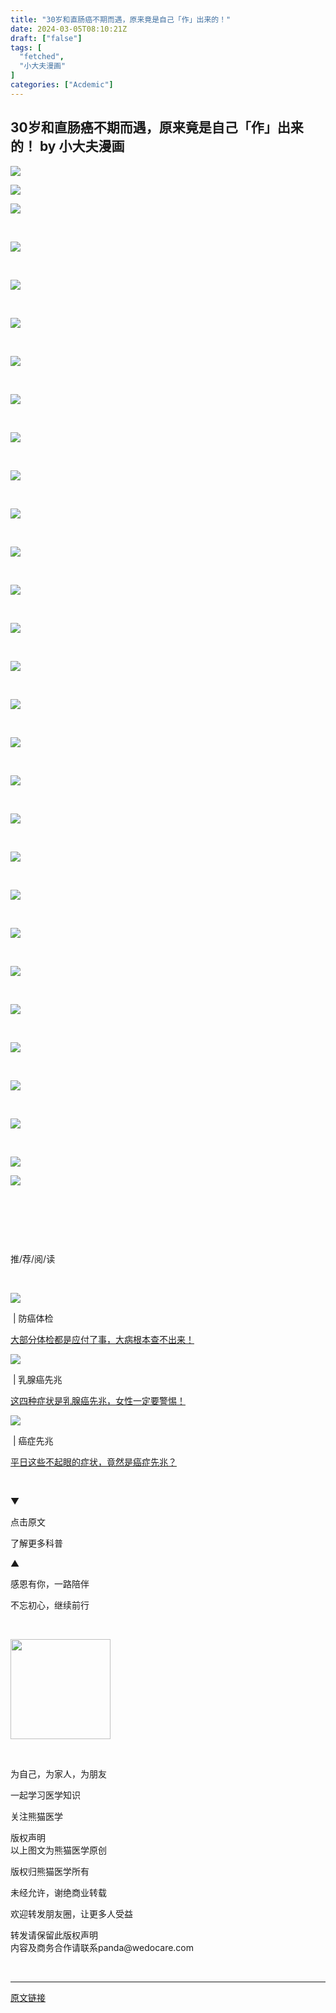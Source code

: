 ```yaml
---
title: "30岁和直肠癌不期而遇，原来竟是自己「作」出来的！"
date: 2024-03-05T08:10:21Z
draft: ["false"]
tags: [
  "fetched",
  "小大夫漫画"
]
categories: ["Acdemic"]
---
```

30岁和直肠癌不期而遇，原来竟是自己「作」出来的！ by 小大夫漫画
------
<div><p><img data-imgfileid="502967852" data-ratio="0.09560229445506692" data-src="https://mmbiz.qpic.cn/mmbiz_gif/xwUfWjagCo9zz6vlKd0Iqc0AwDFRH3e01tx1OEf3pjDaTpXCbriaeDkbONU2GXvCya1II28A7BlpJD77RibichsicQ/640?wx_fmt=gif" data-type="gif" data-w="523" src="https://mmbiz.qpic.cn/mmbiz_gif/xwUfWjagCo9zz6vlKd0Iqc0AwDFRH3e01tx1OEf3pjDaTpXCbriaeDkbONU2GXvCya1II28A7BlpJD77RibichsicQ/640?wx_fmt=gif"></p><p><img data-imgfileid="502967853" data-ratio="0.6022944550669216" data-src="https://mmbiz.qpic.cn/mmbiz_gif/xwUfWjagCoicBnruFyKaJqoWeuZhjuNBicwLWnIPJgCq4fkW8YsbjEzBZJVvCJzJjYkmL8Rn6ZX0bky3A2CcxIkw/640?wx_fmt=gif" data-type="gif" data-w="1046" src="https://mmbiz.qpic.cn/mmbiz_gif/xwUfWjagCoicBnruFyKaJqoWeuZhjuNBicwLWnIPJgCq4fkW8YsbjEzBZJVvCJzJjYkmL8Rn6ZX0bky3A2CcxIkw/640?wx_fmt=gif"></p><p><img data-copyright="0" data-ratio="0.22828282828282828" data-s="300,640" data-src="https://mmbiz.qpic.cn/mmbiz_jpg/xwUfWjagCoibYFOibG4UvO2q1az899dicOdbg7Fc5yWl60U2UJC1b6e7AFGc5WuDOYZNqSAnQ8Ag28CoNYucDcpTA/640?wx_fmt=jpeg" data-type="jpeg" data-w="990" src="https://mmbiz.qpic.cn/mmbiz_jpg/xwUfWjagCoibYFOibG4UvO2q1az899dicOdbg7Fc5yWl60U2UJC1b6e7AFGc5WuDOYZNqSAnQ8Ag28CoNYucDcpTA/640?wx_fmt=jpeg"></p><p><br></p><p><img data-ratio="1.4282982791586998" data-s="300,640" data-src="https://mmbiz.qpic.cn/mmbiz_png/xwUfWjagCoibGS4j0n88ThTcPxvEvBphhuibZnNzN9SnqY2P4q7kvE6BWaJnBaQVvxOmR2dDPNuICicF8NXjpxkwg/640?wx_fmt=png" data-type="png" data-w="523" src="https://mmbiz.qpic.cn/mmbiz_png/xwUfWjagCoibGS4j0n88ThTcPxvEvBphhuibZnNzN9SnqY2P4q7kvE6BWaJnBaQVvxOmR2dDPNuICicF8NXjpxkwg/640?wx_fmt=png"></p><p><br></p><p><img data-ratio="1.4282982791586998" data-s="300,640" data-src="https://mmbiz.qpic.cn/mmbiz_png/xwUfWjagCoibGS4j0n88ThTcPxvEvBphhKA3ibjDnzCMyZT9zGU1dVeAB7qTicKiciaW6nGDs1bQqkCsIicp85N7jBOw/640?wx_fmt=png" data-type="png" data-w="523" src="https://mmbiz.qpic.cn/mmbiz_png/xwUfWjagCoibGS4j0n88ThTcPxvEvBphhKA3ibjDnzCMyZT9zGU1dVeAB7qTicKiciaW6nGDs1bQqkCsIicp85N7jBOw/640?wx_fmt=png"></p><p><br></p><p><img data-ratio="1.4282982791586998" data-s="300,640" data-src="https://mmbiz.qpic.cn/mmbiz_png/xwUfWjagCoibGS4j0n88ThTcPxvEvBphhDvvAOMYKA1nASKB5tCm3TfPibCjbd8SlXjdZK0eNbQfKPU4scmAvIicg/640?wx_fmt=png" data-type="png" data-w="523" src="https://mmbiz.qpic.cn/mmbiz_png/xwUfWjagCoibGS4j0n88ThTcPxvEvBphhDvvAOMYKA1nASKB5tCm3TfPibCjbd8SlXjdZK0eNbQfKPU4scmAvIicg/640?wx_fmt=png"></p><p><br></p><p><img data-ratio="1.4282982791586998" data-s="300,640" data-src="https://mmbiz.qpic.cn/mmbiz_png/xwUfWjagCoibGS4j0n88ThTcPxvEvBphhs1vXCNJ6Z02lbOQsicgHUt3dTVXkNf99J1oZ9WlwpLMicic1K3BVMJQCA/640?wx_fmt=png" data-type="png" data-w="523" src="https://mmbiz.qpic.cn/mmbiz_png/xwUfWjagCoibGS4j0n88ThTcPxvEvBphhs1vXCNJ6Z02lbOQsicgHUt3dTVXkNf99J1oZ9WlwpLMicic1K3BVMJQCA/640?wx_fmt=png"></p><p><br></p><p><img data-ratio="1.4282982791586998" data-s="300,640" data-src="https://mmbiz.qpic.cn/mmbiz_png/xwUfWjagCoibGS4j0n88ThTcPxvEvBphhPjluP0gHroyKHyiauIqQScfibrtD3uO52FX4xPzco8XL12ibtice26FlZA/640?wx_fmt=png" data-type="png" data-w="523" src="https://mmbiz.qpic.cn/mmbiz_png/xwUfWjagCoibGS4j0n88ThTcPxvEvBphhPjluP0gHroyKHyiauIqQScfibrtD3uO52FX4xPzco8XL12ibtice26FlZA/640?wx_fmt=png"></p><p><br></p><p><img data-ratio="1.4282982791586998" data-s="300,640" data-src="https://mmbiz.qpic.cn/mmbiz_png/xwUfWjagCoibGS4j0n88ThTcPxvEvBphhqwSSqGJofNLKNiaQKMNgCvQOnpqWYSUzPnoyWFeowR1tv95icC4EYdeQ/640?wx_fmt=png" data-type="png" data-w="523" src="https://mmbiz.qpic.cn/mmbiz_png/xwUfWjagCoibGS4j0n88ThTcPxvEvBphhqwSSqGJofNLKNiaQKMNgCvQOnpqWYSUzPnoyWFeowR1tv95icC4EYdeQ/640?wx_fmt=png"></p><p><br></p><p><img data-ratio="1.4282982791586998" data-s="300,640" data-src="https://mmbiz.qpic.cn/mmbiz_png/xwUfWjagCoibGS4j0n88ThTcPxvEvBphhmJtrKe5icCC4QIgwdBZSzYKwpB1graibkK0ibz4gfjia0WOdzJKgh5K5Ug/640?wx_fmt=png" data-type="png" data-w="523" src="https://mmbiz.qpic.cn/mmbiz_png/xwUfWjagCoibGS4j0n88ThTcPxvEvBphhmJtrKe5icCC4QIgwdBZSzYKwpB1graibkK0ibz4gfjia0WOdzJKgh5K5Ug/640?wx_fmt=png"></p><p><br></p><p><img data-ratio="1.4282982791586998" data-s="300,640" data-src="https://mmbiz.qpic.cn/mmbiz_png/xwUfWjagCoibGS4j0n88ThTcPxvEvBphhbOQc1doc2RUS4ykg5coEI1xRlM6F5ILl92gpH2ErXiccBJTWlkicic5Eg/640?wx_fmt=png" data-type="png" data-w="523" src="https://mmbiz.qpic.cn/mmbiz_png/xwUfWjagCoibGS4j0n88ThTcPxvEvBphhbOQc1doc2RUS4ykg5coEI1xRlM6F5ILl92gpH2ErXiccBJTWlkicic5Eg/640?wx_fmt=png"></p><p><br></p><p><img data-ratio="1.4282982791586998" data-s="300,640" data-src="https://mmbiz.qpic.cn/mmbiz_png/xwUfWjagCoibGS4j0n88ThTcPxvEvBphh6QtvSdkVWKfWXCkHzFVArns1j38m0jwI1GDiaYzkJf9Iuw5lDoYsetw/640?wx_fmt=png" data-type="png" data-w="523" src="https://mmbiz.qpic.cn/mmbiz_png/xwUfWjagCoibGS4j0n88ThTcPxvEvBphh6QtvSdkVWKfWXCkHzFVArns1j38m0jwI1GDiaYzkJf9Iuw5lDoYsetw/640?wx_fmt=png"></p><p><br></p><p><img data-ratio="1.4282982791586998" data-s="300,640" data-src="https://mmbiz.qpic.cn/mmbiz_png/xwUfWjagCoibGS4j0n88ThTcPxvEvBphhQiarpXl9U0kO47oQkb4XSuvB5IibSGCxRXGOJlhQePlduNoJsGqvOGUg/640?wx_fmt=png" data-type="png" data-w="523" src="https://mmbiz.qpic.cn/mmbiz_png/xwUfWjagCoibGS4j0n88ThTcPxvEvBphhQiarpXl9U0kO47oQkb4XSuvB5IibSGCxRXGOJlhQePlduNoJsGqvOGUg/640?wx_fmt=png"></p><p><br></p><p><img data-ratio="1.4282982791586998" data-s="300,640" data-src="https://mmbiz.qpic.cn/mmbiz_png/xwUfWjagCoibGS4j0n88ThTcPxvEvBphhksBxXE9YhvUA3icicNHyCia8CM9cXt2uo9axgwUI9fuUaGszwF3vAYUjQ/640?wx_fmt=png" data-type="png" data-w="523" src="https://mmbiz.qpic.cn/mmbiz_png/xwUfWjagCoibGS4j0n88ThTcPxvEvBphhksBxXE9YhvUA3icicNHyCia8CM9cXt2uo9axgwUI9fuUaGszwF3vAYUjQ/640?wx_fmt=png"></p><p><br></p><p><img data-ratio="1.4282982791586998" data-s="300,640" data-src="https://mmbiz.qpic.cn/mmbiz_png/xwUfWjagCoibGS4j0n88ThTcPxvEvBphhacNqcrl6QGRL0nl5ZgV1XND8Bodpgv4LrObt1hiaAjOiahORBDCdOTCg/640?wx_fmt=png" data-type="png" data-w="523" src="https://mmbiz.qpic.cn/mmbiz_png/xwUfWjagCoibGS4j0n88ThTcPxvEvBphhacNqcrl6QGRL0nl5ZgV1XND8Bodpgv4LrObt1hiaAjOiahORBDCdOTCg/640?wx_fmt=png"></p><p><br></p><p><img data-ratio="1.4282982791586998" data-s="300,640" data-src="https://mmbiz.qpic.cn/mmbiz_png/xwUfWjagCoibGS4j0n88ThTcPxvEvBphhILQSylfN5QseyOsgcARWNppJ6zibfrFIVO6PMxnfHQv90HzE7kMRT1Q/640?wx_fmt=png" data-type="png" data-w="523" src="https://mmbiz.qpic.cn/mmbiz_png/xwUfWjagCoibGS4j0n88ThTcPxvEvBphhILQSylfN5QseyOsgcARWNppJ6zibfrFIVO6PMxnfHQv90HzE7kMRT1Q/640?wx_fmt=png"></p><p><br></p><p><img data-ratio="1.4282982791586998" data-s="300,640" data-src="https://mmbiz.qpic.cn/mmbiz_png/xwUfWjagCoibGS4j0n88ThTcPxvEvBphhIUMY5uapKGj2o07Yd9jwDyb0iclfAyxXPiawxaTS5FGYQz7AG4Anp3rQ/640?wx_fmt=png" data-type="png" data-w="523" src="https://mmbiz.qpic.cn/mmbiz_png/xwUfWjagCoibGS4j0n88ThTcPxvEvBphhIUMY5uapKGj2o07Yd9jwDyb0iclfAyxXPiawxaTS5FGYQz7AG4Anp3rQ/640?wx_fmt=png"></p><p><br></p><p><img data-ratio="1.4282982791586998" data-s="300,640" data-src="https://mmbiz.qpic.cn/mmbiz_png/xwUfWjagCoibGS4j0n88ThTcPxvEvBphhd7ia3oSNL6DXicgtL3faTLuuvVYScic9zzkq8pNTm6Vnic97vkxRJ62Rcw/640?wx_fmt=png" data-type="png" data-w="523" src="https://mmbiz.qpic.cn/mmbiz_png/xwUfWjagCoibGS4j0n88ThTcPxvEvBphhd7ia3oSNL6DXicgtL3faTLuuvVYScic9zzkq8pNTm6Vnic97vkxRJ62Rcw/640?wx_fmt=png"></p><p><br></p><p><img data-ratio="1.4282982791586998" data-s="300,640" data-src="https://mmbiz.qpic.cn/mmbiz_png/xwUfWjagCoibGS4j0n88ThTcPxvEvBphhGnNKzqAY2349ib9pxumppCdGqvwy1TbS0uVWCKFjBEG3ST9MIdAicTAw/640?wx_fmt=png" data-type="png" data-w="523" src="https://mmbiz.qpic.cn/mmbiz_png/xwUfWjagCoibGS4j0n88ThTcPxvEvBphhGnNKzqAY2349ib9pxumppCdGqvwy1TbS0uVWCKFjBEG3ST9MIdAicTAw/640?wx_fmt=png"></p><p><br></p><p><img data-ratio="1.4282982791586998" data-s="300,640" data-src="https://mmbiz.qpic.cn/mmbiz_png/xwUfWjagCoibGS4j0n88ThTcPxvEvBphh7YR9D18KhoJDuJibTgQdJnEeVUBFarJpmbdibuZqeSoFiavPfsDEQmK3A/640?wx_fmt=png" data-type="png" data-w="523" src="https://mmbiz.qpic.cn/mmbiz_png/xwUfWjagCoibGS4j0n88ThTcPxvEvBphh7YR9D18KhoJDuJibTgQdJnEeVUBFarJpmbdibuZqeSoFiavPfsDEQmK3A/640?wx_fmt=png"></p><p><br></p><p><img data-ratio="1.4282982791586998" data-s="300,640" data-src="https://mmbiz.qpic.cn/mmbiz_png/xwUfWjagCoibGS4j0n88ThTcPxvEvBphhuZxnHekNjklDIOtt7YAwFsyia16kFLCjuApoicViaZS1aLjmlkPCahQWQ/640?wx_fmt=png" data-type="png" data-w="523" src="https://mmbiz.qpic.cn/mmbiz_png/xwUfWjagCoibGS4j0n88ThTcPxvEvBphhuZxnHekNjklDIOtt7YAwFsyia16kFLCjuApoicViaZS1aLjmlkPCahQWQ/640?wx_fmt=png"></p><p><br></p><p><img data-ratio="1.4282982791586998" data-s="300,640" data-src="https://mmbiz.qpic.cn/mmbiz_png/xwUfWjagCoibGS4j0n88ThTcPxvEvBphhFAVlLR3YJJjBY9lZxvrc5JIIrgOPhNWp1pCPib4BltGhdc6BSlaD8hQ/640?wx_fmt=png" data-type="png" data-w="523" src="https://mmbiz.qpic.cn/mmbiz_png/xwUfWjagCoibGS4j0n88ThTcPxvEvBphhFAVlLR3YJJjBY9lZxvrc5JIIrgOPhNWp1pCPib4BltGhdc6BSlaD8hQ/640?wx_fmt=png"></p><p><br></p><p><img data-ratio="1.4282982791586998" data-s="300,640" data-src="https://mmbiz.qpic.cn/mmbiz_png/xwUfWjagCoibGS4j0n88ThTcPxvEvBphhGLRBzVHcwhjfED7qJSAF0QpicYhvkJhbUmSoFKS3RPQ5I0ich1z7m8KQ/640?wx_fmt=png" data-type="png" data-w="523" src="https://mmbiz.qpic.cn/mmbiz_png/xwUfWjagCoibGS4j0n88ThTcPxvEvBphhGLRBzVHcwhjfED7qJSAF0QpicYhvkJhbUmSoFKS3RPQ5I0ich1z7m8KQ/640?wx_fmt=png"></p><p><br></p><p><img data-ratio="1.4282982791586998" data-s="300,640" data-src="https://mmbiz.qpic.cn/mmbiz_png/xwUfWjagCoibGS4j0n88ThTcPxvEvBphhj00se7UwXJaNCvea43cmOCy7asEDTqr1VicaZ1fNLABUHm5XELbw4icw/640?wx_fmt=png" data-type="png" data-w="523" src="https://mmbiz.qpic.cn/mmbiz_png/xwUfWjagCoibGS4j0n88ThTcPxvEvBphhj00se7UwXJaNCvea43cmOCy7asEDTqr1VicaZ1fNLABUHm5XELbw4icw/640?wx_fmt=png"></p><p><br></p><p><img data-ratio="1.4282982791586998" data-s="300,640" data-src="https://mmbiz.qpic.cn/mmbiz_png/xwUfWjagCoibGS4j0n88ThTcPxvEvBphho7w8F0SuPpIYtw4G1lnsB9ibGicpcL0MLy1mWJtFmYORd3wBD5iaibOD3w/640?wx_fmt=png" data-type="png" data-w="523" src="https://mmbiz.qpic.cn/mmbiz_png/xwUfWjagCoibGS4j0n88ThTcPxvEvBphho7w8F0SuPpIYtw4G1lnsB9ibGicpcL0MLy1mWJtFmYORd3wBD5iaibOD3w/640?wx_fmt=png"></p><p><br></p><p><img data-ratio="1.4282982791586998" data-s="300,640" data-src="https://mmbiz.qpic.cn/mmbiz_png/xwUfWjagCoibGS4j0n88ThTcPxvEvBphh4yqLWB44wRDJmZyYVljTl4U9ja6DA5GTM1q0NPY7676E8xGmDiaE06A/640?wx_fmt=png" data-type="png" data-w="523" src="https://mmbiz.qpic.cn/mmbiz_png/xwUfWjagCoibGS4j0n88ThTcPxvEvBphh4yqLWB44wRDJmZyYVljTl4U9ja6DA5GTM1q0NPY7676E8xGmDiaE06A/640?wx_fmt=png"></p><p><br></p><p><img data-cropselx1="0" data-cropselx2="523" data-cropsely1="0" data-cropsely2="747" data-ratio="1.433206106870229" data-s="300,640" data-src="https://mmbiz.qpic.cn/mmbiz_png/xwUfWjagCoibGS4j0n88ThTcPxvEvBphh1icAib86LXbD0Uc9scUA9TzCGkogEwR0D1lq2NB7m8zx0fnZAX4mFYxw/640?wx_fmt=png" data-type="png" data-w="524" src="https://mmbiz.qpic.cn/mmbiz_png/xwUfWjagCoibGS4j0n88ThTcPxvEvBphh1icAib86LXbD0Uc9scUA9TzCGkogEwR0D1lq2NB7m8zx0fnZAX4mFYxw/640?wx_fmt=png"></p><p><br></p><p><img data-galleryid="" data-imgfileid="502967831" data-ratio="1.4277777777777778" data-s="300,640" data-src="https://mmbiz.qpic.cn/sz_mmbiz_png/xwUfWjagCo9WvvuUS5icNWic0UJkbI4icMqxLjcoPGM5WLiciaibl6vy8kwrAC7VxzrufL5jrBqP6nBra4pIsmUr22wg/640?wx_fmt=png&amp;from=appmsg" data-type="png" data-w="1080" src="https://mmbiz.qpic.cn/sz_mmbiz_png/xwUfWjagCo9WvvuUS5icNWic0UJkbI4icMqxLjcoPGM5WLiciaibl6vy8kwrAC7VxzrufL5jrBqP6nBra4pIsmUr22wg/640?wx_fmt=png&amp;from=appmsg"></p><p><img data-backh="830" data-backw="578" data-galleryid="" data-ratio="1.4368600682593857" data-s="300,640" data-src="https://mmbiz.qpic.cn/mmbiz_png/xwUfWjagCoibGS4j0n88ThTcPxvEvBphhzSzGxhGFHwSSwjpgrr1dGTuhhEDlnllB4uKqpTm4X9c0icnwSQgvyXg/640?wx_fmt=png" data-type="png" data-w="586" src="https://mmbiz.qpic.cn/mmbiz_png/xwUfWjagCoibGS4j0n88ThTcPxvEvBphhzSzGxhGFHwSSwjpgrr1dGTuhhEDlnllB4uKqpTm4X9c0icnwSQgvyXg/640?wx_fmt=png"></p><p><br></p><p><br></p><section data-role="outer" label="Powered by 365editor"><section data-tools-id="62351"><p><br></p></section></section><section data-mpa-template-id="1225" data-mpa-color="#ffffff" data-mpa-category="分隔"><section><section><section><p><span>推/荐/阅/读</span></p></section><section><section><br></section></section></section></section></section><section data-mpa-template-id="2244" data-mpa-color="#ffffff" data-mpa-category="图文"><section data-role="outer"><section data-id="91100"><section><section><section data-width="35%"><p><a href="http://mp.weixin.qq.com/s?__biz=MzA3MDU0NDMyMA==&amp;mid=2650331979&amp;idx=1&amp;sn=ab86dbd32b1e3cb10b44f15437780a35&amp;chksm=873745e4b040ccf2dc9b58b74709e927baf847105df8dfc61cfb5f79ea1a74521cae6a159b30&amp;scene=21#wechat_redirect" target="_blank" data-itemshowtype="0" data-linktype="1"><span data-positionback="static"><img data-ratio="0.7112860892388452" data-s="300,640" data-src="https://mmbiz.qpic.cn/mmbiz_jpg/xwUfWjagCo8zaehqkT2Wnpu5gjaE6HLVNJJsChSPUXlmNrmclJTv9iaKF8Wnh5qN66EwzXJM1qJXSvTaKiaykg3A/640?wx_fmt=jpeg" data-type="jpeg" data-w="762" src="https://mmbiz.qpic.cn/mmbiz_jpg/xwUfWjagCo8zaehqkT2Wnpu5gjaE6HLVNJJsChSPUXlmNrmclJTv9iaKF8Wnh5qN66EwzXJM1qJXSvTaKiaykg3A/640?wx_fmt=jpeg"></span></a></p></section><section data-width="65%"><section data-width="100%"><section data-brushtype="text"><span> | 防癌体检</span></section><section data-width="100%"><p><a href="http://mp.weixin.qq.com/s?__biz=MzA3MDU0NDMyMA==&amp;mid=2650331979&amp;idx=1&amp;sn=ab86dbd32b1e3cb10b44f15437780a35&amp;chksm=873745e4b040ccf2dc9b58b74709e927baf847105df8dfc61cfb5f79ea1a74521cae6a159b30&amp;scene=21#wechat_redirect" target="_blank" data-itemshowtype="0" data-linktype="2">大部分体检都是应付了事，大病根本查不出来！</a></p></section></section></section></section></section></section></section></section><section data-mpa-template-id="2244" data-mpa-color="#ffffff" data-mpa-category="图文"><section data-role="outer"><section data-id="91100"><section><section><section data-width="35%"><p><a href="http://mp.weixin.qq.com/s?__biz=MzA3MDU0NDMyMA==&amp;mid=2650348910&amp;idx=1&amp;sn=53adf4f52784be361fe6f1e291c9cdf0&amp;chksm=873683c1b0410ad7eca1356b8dd8cc8e635a59e29ec878644ac3616f046da0f40f0a956fa012&amp;scene=21#wechat_redirect" target="_blank" data-itemshowtype="0" data-linktype="1"><span data-positionback="static"><img data-ratio="0.7112860892388452" data-s="300,640" data-src="https://mmbiz.qpic.cn/mmbiz_jpg/xwUfWjagCo8g81bDxSoy799aBl2bXFofbMaNAeMQLRkJibc9XedNyXQCVYkEYyibaGEK9abXibr2jekfQbibrshS7Q/640?wx_fmt=jpeg" data-type="jpeg" data-w="762" src="https://mmbiz.qpic.cn/mmbiz_jpg/xwUfWjagCo8g81bDxSoy799aBl2bXFofbMaNAeMQLRkJibc9XedNyXQCVYkEYyibaGEK9abXibr2jekfQbibrshS7Q/640?wx_fmt=jpeg"></span></a></p></section><section data-width="65%"><section data-width="100%"><section data-brushtype="text"><span> | 乳腺癌先兆</span></section><section data-width="100%"><p><a href="http://mp.weixin.qq.com/s?__biz=MzA3MDU0NDMyMA==&amp;mid=2650348910&amp;idx=1&amp;sn=53adf4f52784be361fe6f1e291c9cdf0&amp;chksm=873683c1b0410ad7eca1356b8dd8cc8e635a59e29ec878644ac3616f046da0f40f0a956fa012&amp;scene=21#wechat_redirect" target="_blank" data-itemshowtype="0" data-linktype="2">这四种症状是乳腺癌先兆，女性一定要警惕！</a></p></section></section></section></section></section></section></section></section><section data-mpa-template-id="2244" data-mpa-color="#ffffff" data-mpa-category="图文"><section data-role="outer"><section data-id="91100"><section><section><section data-width="35%"><p><a href="http://mp.weixin.qq.com/s?__biz=MzA3MDU0NDMyMA==&amp;mid=2650343421&amp;idx=1&amp;sn=09c97802498dba6bacd044dcc6fa88ff&amp;chksm=87369952b0411044b70abcc800b57044270594a3437e7e4067bf3a5d2b1394ddbf00cc73385a&amp;scene=21#wechat_redirect" target="_blank" data-itemshowtype="0" data-linktype="1"><span data-positionback="static"><img data-ratio="0.7112860892388452" data-s="300,640" data-src="https://mmbiz.qpic.cn/mmbiz_jpg/xwUfWjagCo8zaehqkT2Wnpu5gjaE6HLVQ9pA9vxeoibNdVxDHicicg562cuLiaWN4qvI0N4mGTDibktOQxKeGEff1bw/640?wx_fmt=jpeg" data-type="jpeg" data-w="762" src="https://mmbiz.qpic.cn/mmbiz_jpg/xwUfWjagCo8zaehqkT2Wnpu5gjaE6HLVQ9pA9vxeoibNdVxDHicicg562cuLiaWN4qvI0N4mGTDibktOQxKeGEff1bw/640?wx_fmt=jpeg"></span></a></p></section><section data-width="65%"><section data-width="100%"><section data-brushtype="text"><span> | 癌症先兆</span></section><section data-width="100%"><p><a href="http://mp.weixin.qq.com/s?__biz=MzA3MDU0NDMyMA==&amp;mid=2650343421&amp;idx=1&amp;sn=09c97802498dba6bacd044dcc6fa88ff&amp;chksm=87369952b0411044b70abcc800b57044270594a3437e7e4067bf3a5d2b1394ddbf00cc73385a&amp;scene=21#wechat_redirect" target="_blank" data-itemshowtype="0" data-linktype="2">平日这些不起眼的症状，竟然是癌症先兆？</a></p></section></section></section></section></section></section></section></section><section data-mpa-template-id="2244" data-mpa-color="#ffffff" data-mpa-category="图文"><section data-role="outer"><section data-id="91100"><section><section><section data-width="65%"><section data-width="100%"><section data-width="100%"><br></section></section></section></section></section></section></section></section><p><span>▼</span></p><p><span>点击原文</span></p><p><span>了解更多科普</span></p><p><span>▲</span></p><p><span>感恩有你，一路陪伴</span></p><p><span>不忘初心，继续前行</span></p><p><br></p><p><img data-ratio="0.05278592375366569" data-src="https://mmbiz.qpic.cn/mmbiz_png/xwUfWjagCo8jgXOdjYKLiae2XTiaVlRo1ee4DlLHXanOSmmVj26YbB2sZqFiaYx3JZkI2jZ2dOvhPhGqCMQiayKROA/640?wx_fmt=png" data-type="png" data-w="341" width="160px" src="https://mmbiz.qpic.cn/mmbiz_png/xwUfWjagCo8jgXOdjYKLiae2XTiaVlRo1ee4DlLHXanOSmmVj26YbB2sZqFiaYx3JZkI2jZ2dOvhPhGqCMQiayKROA/640?wx_fmt=png"></p><p><br></p><p><span>为自己，为家人，为朋友</span></p><p><span>一起学习医学知识</span></p><p><span>关注熊猫医学<br></span></p><section><section><section><section><section><span>版权声明</span></section><section><span><span>以上图文为熊猫医学原创</span><p><span>版权归熊猫医学所有</span></p><p><span>未经允许，谢绝商业转载</span></p><p><span>欢迎转发朋友圈，让更多人受益</span></p><p><span>转发请保留此版权声明<br>内容及商务合作请联系panda@wedocare.com</span></p></span></section></section></section></section></section><p><br></p><p><mp-style-type data-value="3"></mp-style-type></p></div>  
<hr>
<a href="https://mp.weixin.qq.com/s/Qx7mGRKcRkEkMlEEyBwI8g",target="_blank" rel="noopener noreferrer">原文链接</a>
